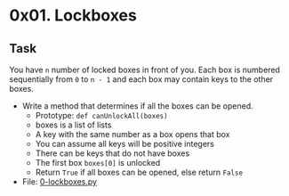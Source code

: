 # 0x01. Lockboxes

## Task
You have `n` number of locked boxes in front of you. Each box is numbered sequentially from `0` to `n - 1` and each box may contain keys to the other boxes.
- Write a method that determines if all the boxes can be opened.
    - Prototype: `def canUnlockAll(boxes)`
    - boxes is a list of lists
    - A key with the same number as a box opens that box
    - You can assume all keys will be positive integers
    - There can be keys that do not have boxes
    - The first box `boxes[0]` is unlocked
    - Return `True` if all boxes can be opened, else return `False`
- File: [0-lockboxes.py](0-lockboxes.py)
